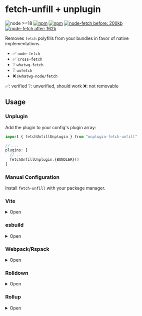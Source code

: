 # fetch-unfill + unplugin

![node >=18](https://img.shields.io/node/v/fetch-unfill)
[![npm](https://img.shields.io/npm/v/fetch-unfill?label=fetch-unfill)](https://www.npmjs.com/package/fetch-unfill)
[![npm](https://img.shields.io/npm/v/unplugin-fetch-unfill?label=unplugin-fetch-unfill)](https://www.npmjs.com/package/unplugin-fetch-unfill)
[![node-fetch before: 200kb](https://img.shields.io/bundlejs/size/node-fetch@^1?label=node-fetch+before)](https://bundlejs.com/?q=node-fetch%40%5E1&treeshake=%5B%7B+default+%7D%5D)
[![node-fetch after: 162b](https://img.shields.io/bundlejs/size/fetch-unfill?label=node-fetch+after)](https://bundlejs.com/?q=fetch-unfill&treeshake=%5B%7B+default+%7D%5D)

Removes `fetch` polyfills from your bundles in favor of native implementations.

- ✅ `node-fetch`
- ✅ `cross-fetch`
- ❔ `whatwg-fetch`
- ❔ `unfetch`
- ❌ `@whatwg-node/fetch`

✅: verified ❔: unverified, should work ❌: not removable

## Usage

### Unplugin

Add the plugin to your config's plugin array:

```ts
import { fetchUnfillUnplugin } from "unplugin-fetch-unfill"

// ...
plugins: [
  // ...
  fetchUnfillUnplugin.{BUNDLER}()
]
```

### Manual Configuration

Install `fetch-unfill` with your package manager.

### Vite

<details>
<summary>Open</summary>

```ts
import { defineConfig } from "vite"

export default defineConfig({
  resolve: {
    alias: {
      // Alias any `fetch` package in use to `fetch-unfill`
      "cross-fetch": "fetch-unfill",
    },
  },
})
```

</details>

### esbuild

<details>
<summary>Open</summary>

```ts
import { build } from "esbuild"

await build({
  // ...
  alias: {
    // Alias any `fetch` package in use to `fetch-unfill`
    "cross-fetch": "fetch-unfill",
  },
})
```

</details>

### Webpack/Rspack

<details>
<summary>Open</summary>

```ts
import type { Configuration } from "webpack"

export default {
  // ...
  resolve: {
    alias: {
      // Alias any `fetch` package in use to `fetch-unfill`
      "cross-fetch": "fetch-unfill",
    },
  },
} satisfies Configuration
```

</details>

### Rolldown

<details>
<summary>Open</summary>

```ts
import type { RolldownOptions } from "rolldown"
import { aliasPlugin } from "rolldown/experimental"

export default {
  // ...
  plugins: [
    // ...
    aliasPlugin({
      entries: {
        // Alias any `fetch` package in use to `fetch-unfill`
        "cross-fetch": "fetch-unfill",
      },
    }),
  ],
} satisfies RolldownOptions
```

</details>

### Rollup

<details>
<summary>Open</summary>

```ts
import type { RollupOptions } from "rollup"
import Alias from "@rollup/plugin-alias"

export default {
  // ...
  plugins: [
    // ...
    Alias({
      entries: {
        // Alias any `fetch` package in use to `fetch-unfill`
        "cross-fetch": "fetch-unfill",
      },
    }),
  ],
} satisfies RollupOptions
```

</details>
